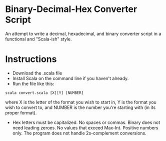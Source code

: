 Binary-Decimal-Hex Converter Script
===================================

An attempt to write a decimal, hexadecimal, and binary converter script in a functional and "Scala-ish" style.

Instructions
============

- Download the .scala file
- Install Scala on the command line if you haven't already.
- Run the file like this:
```
scala convert.scala [X][Y] [NUMBER]
```
where X is the letter of the format you wish to start in, Y is the format you wish to convert to, and NUMBER is the number you're starting with (in its proper format).
- Hex letters must be capitalized. No spaces or commas. Binary does not need leading zeroes. No values that exceed Max-Int. Positive numbers only. The program does not handle 2s-complement conversions.
